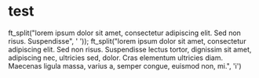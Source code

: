 # test

ft_split("lorem ipsum dolor sit amet, consectetur adipiscing elit. Sed non risus. Suspendisse", ' '));
ft_split("lorem ipsum dolor sit amet, consectetur adipiscing elit. Sed non risus. Suspendisse lectus tortor, dignissim sit amet, adipiscing nec, ultricies sed, dolor. Cras elementum ultricies diam. Maecenas ligula massa, varius a, semper congue, euismod non, mi.", 'i')
